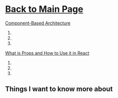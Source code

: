 # [Back to Main Page](https://reecerenninger.github.io/reading-notes/)

[Component-Based Architecture](https://www.tutorialspoint.com/software_architecture_design/component_based_architecture.htm)

1.
2.
3.

[What is Props and How to Use it in React](https://itnext.io/what-is-props-and-how-to-use-it-in-react-da307f500da0#:~:text=%E2%80%9CProps%E2%80%9D%20is%20a%20special%20keyword,way%20from%20parent%20to%20child)

1.
2.
3.

## Things I want to know more about